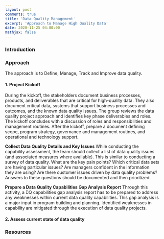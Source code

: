 ```yaml
---
layout: post
comments: true
title: 'Data Quality Management'
excerpt: 'Approach to Manage High Quality Data'
date: 2020-11-25 04:00:00
mathjax: false
---
```


### Introduction


### Approach

The approach is to Define, Manage, Track and Improve data quality.

#### 1. Project Kickoff
During the kickoff, the stakeholders document business processes, products, and deliverables that are critical for high-quality data. They also document critical data, systems that support business processes and outcomes, and the known data quality issues. The group reviews the data quality project approach and identifies key phase deliverables and roles. The kickoff concludes with a discussion of roles and responsibilities and management routines. After the kickoff, prepare a document defining scope, program strategy, governance and management routines, and operational and technology support. 

**Collect Data Quality Details and Key Issues**
While conducting the capability assessment, the team should collect a list of data quality issues (and associated measures where available). This is similar to conducting a survey of data quality. What are the key pain points? Which critical data sets are having particular issues? Are managers confident in the information they are using? Are there customer issues driven by data quality problems? Answers to these questions should be documented and then prioritized.
 
**Prepare a Data Quality Capabilities Gap Analysis Report**
Through this activity, a DQ capabilities gap analysis report has to be prepared to address any weaknesses within current data quality capabilities. This gap analysis is a major input in program building and planning. Identified weaknesses in capability are mitigated through the execution of data quality projects.

#### 2. Assess current state of data quality





### Resources
